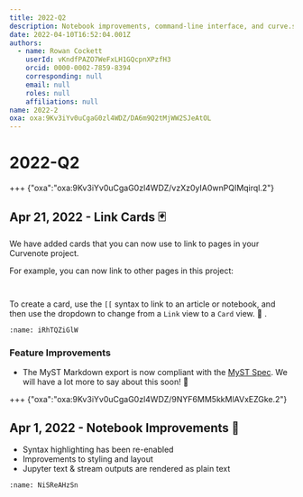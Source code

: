 ```yaml
---
title: 2022-Q2
description: Notebook improvements, command-line interface, and curve.space!
date: 2022-04-10T16:52:04.001Z
authors:
  - name: Rowan Cockett
    userId: vKndfPAZO7WeFxLH1GQcpnXPzfH3
    orcid: 0000-0002-7859-8394
    corresponding: null
    email: null
    roles: null
    affiliations: null
name: 2022-2
oxa: oxa:9Kv3iYv0uCgaG0zl4WDZ/DA6m9Q2tMjWW2SJeAtOL
---
```


# 2022-Q2

+++ {"oxa":"oxa:9Kv3iYv0uCgaG0zl4WDZ/vzXz0yIA0wnPQIMqirql.2"}

## Apr 21, 2022 - Link Cards 🃏

We have added cards that you can now use to link to pages in your Curvenote project.

For example, you can now link to other pages in this project:

```{link-block} oxa:9Kv3iYv0uCgaG0zl4WDZ/LSP3vg3i6ez1uALQaTW4

```

```{link-block} oxa:9Kv3iYv0uCgaG0zl4WDZ/dPPeRbnMco3YbcraaZY8

```

To create a card, use the `[[` syntax to link to an article or notebook, and then use the dropdown to change from a `Link` view to a `Card` view. 🎉 .

```{figure} images/9Kv3iYv0uCgaG0zl4WDZ-OTy0ZwiNjlHnv0fdIY2l-v1.png
:name: iRhTQZiGlW
```

### Feature Improvements

- The MyST Markdown export is now compliant with the [MyST Spec](https://spec.myst.tools/). We will have a lot more to say about this soon! 🚀

+++ {"oxa":"oxa:9Kv3iYv0uCgaG0zl4WDZ/9NYF6MM5kkMlAVxEZGke.2"}

## Apr 1, 2022 - Notebook Improvements 📒

- Syntax highlighting has been re-enabled
- Improvements to styling and layout
- Jupyter text & stream outputs are rendered as plain text

```{figure} images/9Kv3iYv0uCgaG0zl4WDZ-7nXDHcHhEJVqOPmR4twr-v1.png
:name: NiSReAHzSn
```
